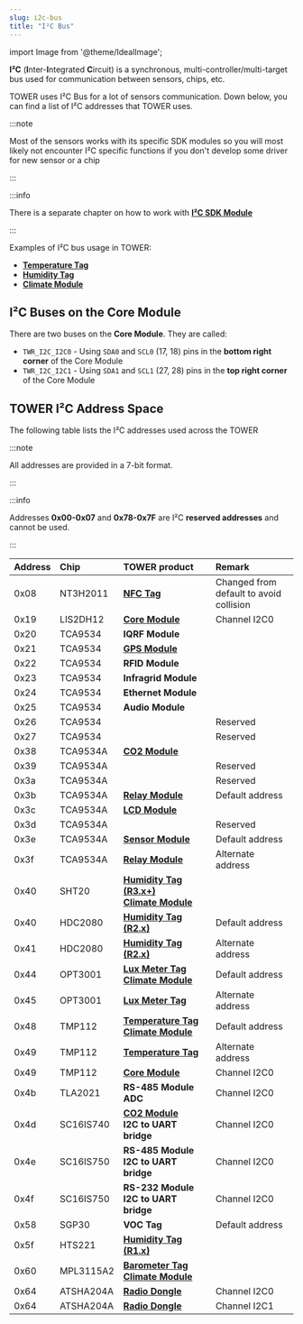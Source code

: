 ```yaml
---
slug: i2c-bus
title: "I²C Bus"
---
```

import Image from '@theme/IdealImage';

**I²C** (**I**nter-**I**ntegrated **C**ircuit) is a synchronous, multi-controller/multi-target bus used for communication between sensors, chips, etc.

TOWER uses I²C Bus for a lot of sensors communication. Down below, you can find a list of I²C addresses that TOWER uses.

:::note

Most of the sensors works with its specific SDK modules so you will most likely not encounter I²C specific functions if you don't develop some driver for new sensor or a chip

:::

:::info

There is a separate chapter on how to work with [**I²C SDK Module**](../firmware-sdk/how-to/i2c-bus.md)

:::

Examples of I²C bus usage in TOWER:
- [**Temperature Tag**](../hardware-modules/about-temperature-tag.md)
- [**Humidity Tag**](../hardware-modules/about-humidity-tag.md)
- [**Climate Module**](../hardware-modules/about-climate-module.md)

## I²C Buses on the Core Module
There are two buses on the **Core Module**. They are called:

- `TWR_I2C_I2C0` - Using `SDA0` and `SCL0` (17, 18) pins in the **bottom right corner** of the Core Module
- `TWR_I2C_I2C1` - Using `SDA1` and `SCL1` (27, 28) pins in the **top right corner** of the Core Module

## TOWER I²C Address Space

The following table lists the I²C addresses used across the TOWER

:::note

  All addresses are provided in a 7-bit format.

:::

:::info

Addresses **0x00-0x07** and **0x78-0x7F** are I²C **reserved addresses** and cannot be used.

:::

| Address | Chip      | TOWER product                                                                                                                               | Remark                                  |
| :------ | :-------- | :------------------------------------------------------------------------------------------------------------------------------------------ | :-------------------------------------- |
| 0x08    | NT3H2011  | [**NFC Tag**](../hardware-modules/about-nfc-tag.md)                                                                                         | Changed from default to avoid collision |
| 0x19    | LIS2DH12  | [**Core Module**](../hardware-modules/about-core-module.md)                                                                                 | Channel I2C0                            |
| 0x20    | TCA9534   | **IQRF Module**                                                                                                                             |                                         |
| 0x21    | TCA9534   | [**GPS Module**](../hardware-modules/about-gps-module.md)                                                                                   |                                         |
| 0x22    | TCA9534   | **RFID Module**                                                                                                                             |                                         |
| 0x23    | TCA9534   | **Infragrid Module**                                                                                                                        |                                         |
| 0x24    | TCA9534   | **Ethernet Module**                                                                                                                         |                                         |
| 0x25    | TCA9534   | **Audio Module**                                                                                                                            |                                         |
| 0x26    | TCA9534   |                                                                                                                                             | Reserved                                |
| 0x27    | TCA9534   |                                                                                                                                             | Reserved                                |
| 0x38    | TCA9534A  | [**CO2 Module**](../hardware-modules/about-co2-module.md)                                                                                   |                                         |
| 0x39    | TCA9534A  |                                                                                                                                             | Reserved                                |
| 0x3a    | TCA9534A  |                                                                                                                                             | Reserved                                |
| 0x3b    | TCA9534A  | [**Relay Module**](../hardware-modules/about-relay-module.md)                                                                               | Default address                         |
| 0x3c    | TCA9534A  | [**LCD Module**](../hardware-modules/about-lcd-module.md)                                                                                   |                                         |
| 0x3d    | TCA9534A  |                                                                                                                                             | Reserved                                |
| 0x3e    | TCA9534A  | [**Sensor Module**](../hardware-modules/about-sensor-module.md)                                                                             | Default address                         |
| 0x3f    | TCA9534A  | [**Relay Module**](../hardware-modules/about-relay-module.md)                                                                               | Alternate address                       |
| 0x40    | SHT20     | [**Humidity Tag (R3.x+)**](../hardware-modules/about-humidity-tag.md)<br/>[**Climate Module**](../hardware-modules/about-climate-module.md) |                                         |
| 0x40    | HDC2080   | [**Humidity Tag (R2.x)**](../hardware-modules/about-humidity-tag.md)                                                                        | Default address                         |
| 0x41    | HDC2080   | [**Humidity Tag (R2.x)**](../hardware-modules/about-humidity-tag.md)                                                                        | Alternate address                       |
| 0x44    | OPT3001   | [**Lux Meter Tag**](../hardware-modules/about-lux-meter-tag.md)<br/>[**Climate Module**](../hardware-modules/about-climate-module.md)       | Default address                         |
| 0x45    | OPT3001   | [**Lux Meter Tag**](../hardware-modules/about-lux-meter-tag.md)                                                                             | Alternate address                       |
| 0x48    | TMP112    | [**Temperature Tag**](../hardware-modules/about-temperature-tag.md)<br/>[**Climate Module**](../hardware-modules/about-climate-module.md)   | Default address                         |
| 0x49    | TMP112    | [**Temperature Tag**](../hardware-modules/about-temperature-tag.md)                                                                         | Alternate address                       |
| 0x49    | TMP112    | [**Core Module**](../hardware-modules/about-core-module.md)                                                                                 | Channel I2C0                            |
| 0x4b    | TLA2021   | **RS-485 Module ADC**                                                                                                                       | Channel I2C0                            |
| 0x4d    | SC16IS740 | [**CO2 Module**](../hardware-modules/about-co2-module.md)<br/>**I2C to UART bridge**                                                        | Channel I2C0                            |
| 0x4e    | SC16IS750 | **RS-485 Module I2C to UART bridge**                                                                                                        | Channel I2C0                            |
| 0x4f    | SC16IS750 | **RS-232 Module I2C to UART bridge**                                                                                                        | Channel I2C0                            |
| 0x58    | SGP30     | **VOC Tag**                                                                                                                                 | Default address                         |
| 0x5f    | HTS221    | [**Humidity Tag (R1.x)**](../hardware-modules/about-humidity-tag.md)                                                                        |                                         |
| 0x60    | MPL3115A2 | [**Barometer Tag**](../hardware-modules/about-barometer-tag.md)<br/>[**Climate Module**](../hardware-modules/about-climate-module.md)       |                                         |
| 0x64    | ATSHA204A | [**Radio Dongle**](../hardware-modules/about-nfc-tag.md)                                                                                         | Channel I2C0                            |
| 0x64    | ATSHA204A | [**Radio Dongle**](../hardware-modules/about-radio-dongle.md)                                                                               | Channel I2C1                            |


